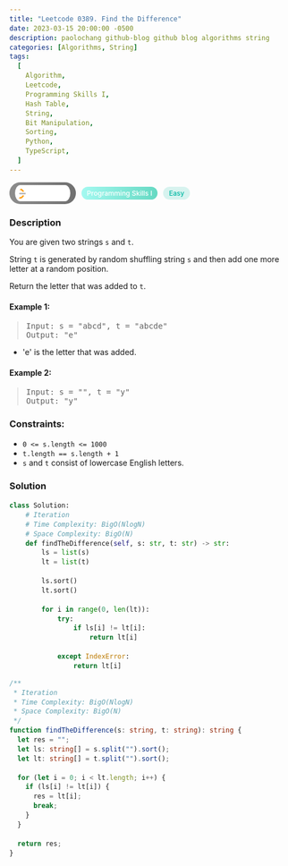 ```yaml
---
title: "Leetcode 0389. Find the Difference"
date: 2023-03-15 20:00:00 -0500
description: paolochang github-blog github blog algorithms string
categories: [Algorithms, String]
tags:
  [
    Algorithm,
    Leetcode,
    Programming Skills I,
    Hash Table,
    String,
    Bit Manipulation,
    Sorting,
    Python,
    TypeScript,
  ]
---
```


<style type='text/css'>
blockquote {
  margin-left: 14px;
}
img {
  left: 0 !important;
  transform: none !important;
  -webkit-transform: none !important;
}
[class*="summary"] {
  display: none;
}
[class*="header"] {
  display: flex;
  flex-direction: row;
  align-items: center;
  gap: 10px;
}
[class*="leet_logo"] {
  height: 29px;
  padding: 5px 10px;
  border-radius: 21px;
  background-color: #f7f7f7;
  background: linear-gradient(90deg, rgba(80,80,80,0.65) 0%, rgba(36,36,36,0.65) 100%);
}
[class*="leet_badge"] {
  color: #FFFFFF;
  font-size: 12px;
  font-weight: 500;
  padding: 4px 10px;
  border-radius: 21px;
  background: linear-gradient(90deg, rgba(115,247,234,0.65) 0%, rgba(20,198,163,0.65) 100%);
}
[class*="easy"] {
  color: #00B8A3;
  font-size: 12px;
  font-weight: 500;
  padding: 4px 10px;
  border-radius: 21px;
  background-color: rgba(0, 184, 163, 0.15);
}
[class*="medium"] {
  color: #FFC01E;
  font-size: 12px;
  font-weight: 500;
  padding: 4px 10px;
  border-radius: 21px;
  background-color: #FFC01E26;
}
@media only screen and (max-width: 768px) {
  blockquote {
    margin-left: 10px;
  }
  [class*="highlighter-rouge"] {
    margin: 0 5px;
  }
}
</style>

<div class=summary>
  You are given two strings `s` and `t`.
  
  String `t` is generated by random shuffling string `s` and then add one more letter at a random position.
  
  Return the letter that was added to `t`.
  
  Example 1:
  
  Input: s = "abcd", t = "abcde", Output: "e"
</div>

<div id=header class=header>
  <img class=leet_logo src="/assets/img/leetcode_logo.png" />
  <span class=leet_badge>Programming Skills I</span>
  <span class=easy>Easy</span>
</div>

### Description

You are given two strings `s` and `t`.

String `t` is generated by random shuffling string `s` and then add one more letter at a random position.

Return the letter that was added to `t`.

#### Example 1:

> <pre>
> Input: s = "abcd", t = "abcde"
> Output: "e"
> </pre>

- 'e' is the letter that was added.

#### Example 2:

> <pre>
> Input: s = "", t = "y"
> Output: "y"
> </pre>

### Constraints:

- `0 <= s.length <= 1000`
- `t.length == s.length + 1`
- `s` and `t` consist of lowercase English letters.

### Solution

```py
class Solution:
    # Iteration
    # Time Complexity: BigO(NlogN)
    # Space Complexity: BigO(N)
    def findTheDifference(self, s: str, t: str) -> str:
        ls = list(s)
        lt = list(t)

        ls.sort()
        lt.sort()

        for i in range(0, len(lt)):
            try:
                if ls[i] != lt[i]:
                    return lt[i]

            except IndexError:
                return lt[i]
```

```ts
/**
 * Iteration
 * Time Complexity: BigO(NlogN)
 * Space Complexity: BigO(N)
 */
function findTheDifference(s: string, t: string): string {
  let res = "";
  let ls: string[] = s.split("").sort();
  let lt: string[] = t.split("").sort();

  for (let i = 0; i < lt.length; i++) {
    if (ls[i] != lt[i]) {
      res = lt[i];
      break;
    }
  }

  return res;
}
```

<script>
  const anchor = document.getElementById("header").querySelector("a");
  anchor.classList.remove("popup");
  anchor.style.cursor = "pointer";
  anchor.setAttribute("target", "_black");
  anchor.setAttribute("href", "https://leetcode.com/problems/find-the-difference/");
</script>
